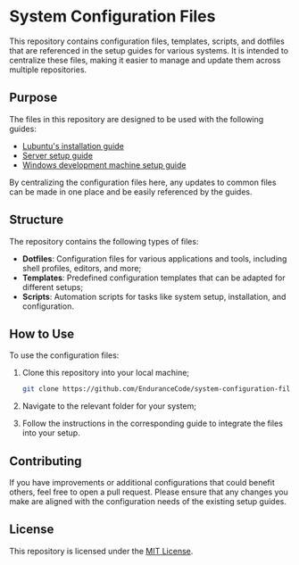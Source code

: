 # System Configuration Files

This repository contains configuration files, templates, scripts, and dotfiles that are referenced in the setup guides for various systems. It is intended to centralize these files, making it easier to manage and update them across multiple repositories.

## Purpose

The files in this repository are designed to be used with the following guides:

- [Lubuntu's installation guide](https://github.com/EnduranceCode/lubuntu-installation-guide)
- [Server setup guide](https://github.com/EnduranceCode/server-setup-guide)
- [Windows development machine setup guide](https://github.com/EnduranceCode/windows-setup-guide)

By centralizing the configuration files here, any updates to common files can be made in one place and be easily referenced by the guides.

## Structure

The repository contains the following types of files:

- **Dotfiles**: Configuration files for various applications and tools, including shell profiles, editors, and more;
- **Templates**: Predefined configuration templates that can be adapted for different setups;
- **Scripts**: Automation scripts for tasks like system setup, installation, and configuration.

## How to Use

To use the configuration files:

1. Clone this repository into your local machine;

   ```bash
   git clone https://github.com/EnduranceCode/system-configuration-files.git
   ```

2. Navigate to the relevant folder for your system;
3. Follow the instructions in the corresponding guide to integrate the files into your setup.

## Contributing

If you have improvements or additional configurations that could benefit others, feel free to open a pull request. Please ensure that any changes you make are aligned with the configuration needs of the existing setup guides.

## License

This repository is licensed under the [MIT License](./LICENSE).
